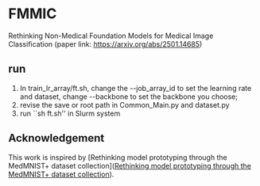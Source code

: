 # FMMIC
Rethinking Non-Medical Foundation Models for Medical Image Classification (paper link: https://arxiv.org/abs/2501.14685)


## run
1. In train_lr_array/ft.sh, change the --job_array_id to set the learning rate and dataset, change --backbone to set the backbone you choose;
2. revise the save or root path in Common_Main.py and dataset.py
3. run ``sh ft.sh'' in Slurm system


## Acknowledgement
This work is inspired by [Rethinking model prototyping through the MedMNIST+ dataset collection]([Rethinking model prototyping through the MedMNIST+ dataset collection](https://www.nature.com/articles/s41598-025-92156-9)).
